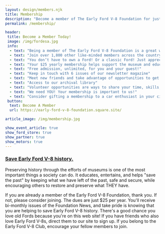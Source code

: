 ```yaml
---
layout: design/members.njk
title: Membership
description: "Become a member of The Early Ford V-8 Foundation for just $25 a year!"
permalink: /membership/

header: 
 title: Become a Member Today!
 image: /img/fordesa.jpg
 info: 
  - text: "Being a member of The Early Ford V-8 Foundation is a great way to make a difference! For $25 a year, it’s an affordable way to contribute to the education and preservation of an important part of history! "
  - text: "Join over 1,800 other like-minded members across the country and world!"
  - text: "You don’t have to own a Ford! Or a classic Ford! Just appreciate them!"
  - text: "Your $25 yearly membership helps support the museum and education programs"
  - text: "Free admission, unlimited, for you and your guest!"
  - text: "Keep in touch with 6 issues of our newsletter magazine"
  - text: "Meet new friends and take advantage of opportunities to get together at events throughout the year! This is a great group of people!"
  - text: "Access to our archival library"
  - text: "Volunteer opportunities are ways to share your time, skills, strengths"
  - text: "We need YOU! Your membership is important to us!"
  - text: "Consider gifting a membership to a car enthusiast in your circle, too!"
 button: 
  text: Become A Member
  url: https://early-ford-v-8-foundation.square.site/

article_image: /img/membership.jpg

show_event_article: true
show_ford_store: true
show_partner: true
show_motors: true
---
```

### [Save Early Ford V-8 history.]({{page.url}})

Preserving history through the efforts of museums is one of the most important things a society can do. It educates, entertains, and helps "save the past" by keeping what we have left of the past, safe and secure, while encouraging others to restore and preserve what THEY have.

If you are already a member of the Early Ford V-8 Foundation, thank you. If not, please consider joining. The dues are just $25 per year. You'll receive bi-monthly issues of the Foundation News, and take pride is knowing that you are helping to save Early Ford V-8 history. There's a good chance you love old Fords because you're on this web site! If you have friends who also love Early Ford V-8s, direct them to our site to sign up. If you belong to the Early Ford V-8 Club, encourage your fellow members to join.


